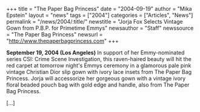 +++
title = "The Paper Bag Princess"
date = "2004-09-19"
author = "Mika Epstein"
layout = "news"
tags = ["2004"]
categories = ["Articles", "News"]
permalink = "/news/2004/:title/"
newstitle = "Jorja Fox Selects Vintage Gown from P.B.P. for Primetime Emmys"
newsauthor = "Staff"
newssource = "The Paper Bag Princess"
newsurl = "http://www.thepaperbagprincess.com"
+++

**September 19, 2004 (Los Angeles)** In support of her Emmy-nominated series CSI: Crime Scene Investigation, this raven-haired beauty will hit the red carpet at tomorrow night's Emmys ceremony in a glamorous pale pink vintage Christian Dior slip gown with ivory lace insets from The Paper Bag Princess. Jorja will accessorize her gorgeous gown with a vintage ivory floral beaded pouch bag with gold edge and handle, also from The Paper Bag Princess. 

[...]

